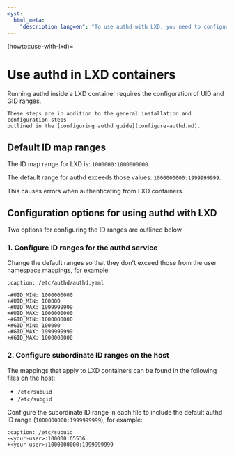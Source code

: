```yaml
---
myst:
  html_meta:
    "description lang=en": "To use authd with LXD, you need to configure the UID and GID ranges."
---
```


(howto::use-with-lxd)=
# Use authd in LXD containers

Running authd inside a LXD container requires the configuration of UID and GID
ranges.

```{important}
These steps are in addition to the general installation and configuration steps
outlined in the [configuring authd guide](configure-authd.md).
```
## Default ID map ranges

The ID map range for LXD is: `1000000:1000000000`.

The default range for authd exceeds those values: `1000000000:1999999999`.

This causes errors when authenticating from LXD containers.

## Configuration options for using authd with LXD

Two options for configuring the ID ranges are outlined below.

### 1. Configure ID ranges for the authd service

Change the default ranges so that they don't exceed those from the user namespace mappings, for example:

```{code-block} diff
:caption: /etc/authd/authd.yaml

-#UID_MIN: 1000000000
+#UID_MIN: 100000
-#UID_MAX: 1999999999
+#UID_MAX: 1000000000
-#GID_MIN: 1000000000
+#GID_MIN: 100000
-#GID_MAX: 1999999999
+#GID_MAX: 1000000000

```

### 2. Configure subordinate ID ranges on the host

The mappings that apply to LXD containers can be found in the following files on the host:

* `/etc/subuid`
* `/etc/subgid`

Configure the subordinate ID range in each file to include the default authd ID range (`1000000000:1999999999`), for example:

```{code-block} diff
:caption: /etc/subuid
-<your-user>:100000:65536
+<your-user>:1000000000:1999999999
```
